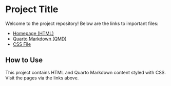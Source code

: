 # Project Title

Welcome to the project repository! Below are the links to important files:

- [Homepage (HTML)](./index.html)
- [Quarto Markdown (QMD)](./page.qmd)
- [CSS File](./style.css)

## How to Use

This project contains HTML and Quarto Markdown content styled with CSS. Visit the pages via the links above.
